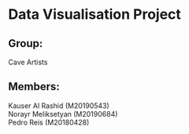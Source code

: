 # Data Visualisation Project

## Group: 
Cave Artists

## Members: 
Kauser Al Rashid (M20190543) <br>
Norayr Meliksetyan (M20190684) <br>
Pedro Reis (M20180428)



